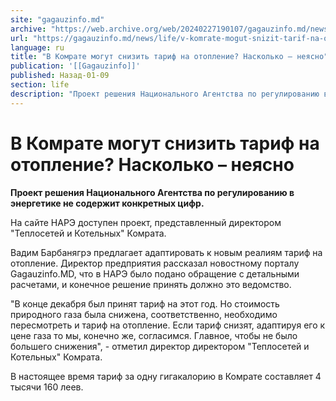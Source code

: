 ```yaml
---
site: "gagauzinfo.md"
archive: "https://web.archive.org/web/20240227190107/gagauzinfo.md/news/life/v-komrate-mogut-snizit-tarif-na-otoplenie-naskolko-neyasno"
url: "https://gagauzinfo.md/news/life/v-komrate-mogut-snizit-tarif-na-otoplenie-naskolko-neyasno"
language: ru
title: "В Комрате могут снизить тариф на отопление? Насколько – неясно"
publication: '[[Gagauzinfo]]'
published: Назад-01-09
section: life
description: "Проект решения Национального Агентства по регулированию в энергетике не содержит конкретных цифр."
---
```


# В Комрате могут снизить тариф на отопление? Насколько – неясно

**Проект решения Национального Агентства по регулированию в энергетике не содержит конкретных цифр.**

На сайте НАРЭ доступен проект, представленный директором "Теплосетей и Котельных" Комрата.

Вадим Барбанягрэ предлагает адаптировать к новым реалиям тариф на отопление. Директор предприятия рассказал новостному порталу Gagauzinfo.MD, что в НАРЭ было подано обращение с детальными расчетами, и конечное решение принять должно это ведомство.

"В конце декабря был принят тариф на этот год. Но стоимость природного газа была снижена, соответственно, необходимо пересмотреть и тариф на отопление. Если тариф снизят, адаптируя его к цене газа то мы, конечно же, согласимся. Главное, чтобы не было большего снижения", - отметил директор директором "Теплосетей и Котельных" Комрата.

В настоящее время тариф за одну гигакалорию в Комрате составляет 4 тысячи 160 леев.